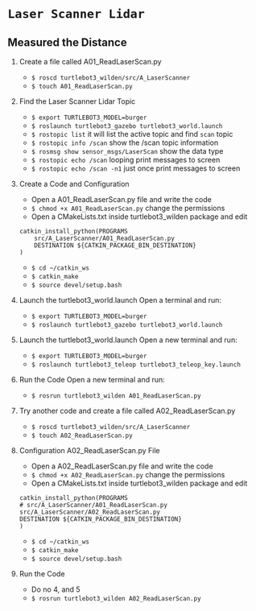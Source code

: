 # `Laser Scanner Lidar`

## Measured the Distance

1. Create a file called A01_ReadLaserScan.py

   - `$ roscd turtlebot3_wilden/src/A_LaserScanner`
   - `$ touch A01_ReadLaserScan.py`

2. Find the Laser Scanner Lidar Topic

   - `$ export TURTLEBOT3_MODEL=burger`
   - `$ roslaunch turtlebot3_gazebo turtlebot3_world.launch`
   - `$ rostopic list` it will list the active topic and find `scan` topic
   - `$ rostopic info /scan` show the /scan topic information
   - `$ rosmsg show sensor_msgs/LaserScan` show the data type
   - `$ rostopic echo /scan` looping print messages to screen
   - `$ rostopic echo /scan -n1` just once print messages to screen

3. Create a Code and Configuration

   - Open a A01_ReadLaserScan.py file and write the code
   - `$ chmod +x A01_ReadLaserScan.py` change the permissions
   - Open a CMakeLists.txt inside turtlebot3_wilden package and edit

   ```
   catkin_install_python(PROGRAMS
       src/A_LaserScanner/A01_ReadLaserScan.py
       DESTINATION ${CATKIN_PACKAGE_BIN_DESTINATION}
   )
   ```

   - `$ cd ~/catkin_ws`
   - `$ catkin_make`
   - `$ source devel/setup.bash`

4. Launch the turtlebot3_world.launch
   Open a terminal and run:

   - `$ export TURTLEBOT3_MODEL=burger`
   - `$ roslaunch turtlebot3_gazebo turtlebot3_world.launch`

5. Launch the turtlebot3_world.launch
   Open a new terminal and run:

   - `$ export TURTLEBOT3_MODEL=burger`
   - `$ roslaunch turtlebot3_teleop turtlebot3_teleop_key.launch`

6. Run the Code
   Open a new terminal and run:

   - `$ rosrun turtlebot3_wilden A01_ReadLaserScan.py`

7. Try another code and create a file called A02_ReadLaserScan.py

   - `$ roscd turtlebot3_wilden/src/A_LaserScanner`
   - `$ touch A02_ReadLaserScan.py`

8. Configuration A02_ReadLaserScan.py File

   - Open a A02_ReadLaserScan.py file and write the code
   - `$ chmod +x A02_ReadLaserScan.py` change the permissions
   - Open a CMakeLists.txt inside turtlebot3_wilden package and edit

   ```
   catkin_install_python(PROGRAMS
   # src/A_LaserScanner/A01_ReadLaserScan.py
   src/A_LaserScanner/A02_ReadLaserScan.py
   DESTINATION ${CATKIN_PACKAGE_BIN_DESTINATION}
   )
   ```

   - `$ cd ~/catkin_ws`
   - `$ catkin_make`
   - `$ source devel/setup.bash`

9. Run the Code

   - Do no 4, and 5
   - `$ rosrun turtlebot3_wilden A02_ReadLaserScan.py`
